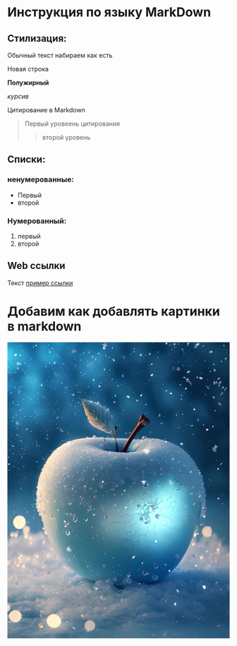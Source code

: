 # Инструкция по языку MarkDown

## Стилизация:
Обычный текст набираем как есть

Новая строка

**Полужирный**

*курсив*

Цитирование в Markdown
> Первый уровеень цитирования
>> второй уровень

## Списки:
### ненумерованные:

* Первый
* второй

### Нумерованный:

1. первый
2. второй

## Web ссылки
Текст [пример ссылки](http.example.com "всплыввающая подскащка")

# Добавим как добавлять картинки в markdown
![яблоко](apple1.jpeg)